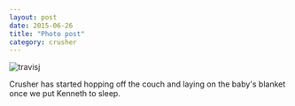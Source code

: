 ```yaml
---
layout: post
date: 2015-06-26
title: "Photo post"
category: crusher
---
```

![travisj](/images/ba840ac5a57708114652885510df0ca5285579d6ac76eb7a3a9754645d891aaa.jpg)

Crusher has started hopping off the couch and laying on the baby&#x27;s blanket once we put Kenneth to sleep.
